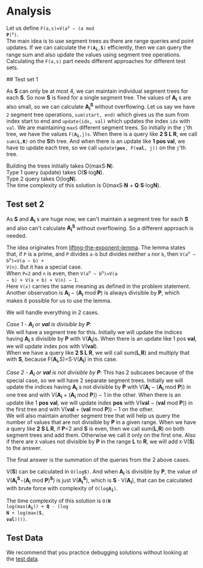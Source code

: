 # Analysis

Let us define <code>F(a,s)=V(a<sup>s</sup> − (a mod **P**)<sup>s</sup>)</code>.<br>
The main idea is to use segment trees as there are range queries and point updates. If we can calculate the <code>F(**A<sub>i</sub>**,**S**)</code> efficiently, then we can query the range sum and also update the values using segment tree operations. Calculating the `F(a,s)` part needs different approaches for different test sets.

## Test set 1

As **S** can only be at most 4, we can maintain individual segment trees for each **S**. So now **S** is fixed for a single segment tree. The values of **A<sub>i</sub>** s are also small, so we can calculate **A<sub>i</sub>**<sup>**S**</sup> without overflowing. Let us say we have `2` segment tree operations, `sum(start, end)` which gives us the sum from index start to end and `update(idx, val)` which updates the index `idx` with `val`. We are maintaining `maxS` different segment trees. So initially in the `j`'th tree, we have the values <code>F(**A<sub>i</sub>**,j)s</code>. When there is a query like **2 S L R**, we call <code>sum(**L**,**R**)</code> on the **S**th tree. And when there is an update like **1 pos val**, we have to update each tree, so we call <code>update(**pos**, F(**val**, j))</code> on the `j`'th tree.

Building the trees initially takes O(maxS⋅**N**).<br>
Type 1 query (update) takes O(**S**⋅log**N**).<br>
Type 2 query takes O(log**N**).<br>
The time complexity of this solution is O(maxS⋅**N** + **Q**⋅**S**⋅log**N**).

## Test set 2

As **S** and **A<sub>i</sub>** s are huge now, we can't maintain a segment tree for each **S** and also can't calculate **A<sub>i</sub>**<sup>**S**</sup> without overflowing. So a different approach is needed.

The idea originates from [lifting-the-exponent-lemma](https://en.wikipedia.org/wiki/Lifting-the-exponent_lemma). The lemma states that, if `P` is a prime, and `P` divides `a-b` but divides neither `a` nor `b`, then <code>V(a<sup>n</sup> − b<sup>n</sup>)=V(a − b) + V(n)</code>. But it has a special case.<br>
When `P=2` and `n` is even, then <code>V(a<sup>n</sup> − b<sup>n</sup>)=V(a − b) + V(a + b) + V(n) − 1</code>.<br>
Here `V(x)` carries the same meaning as defined in the problem statement.<br>
Another observation is **A<sub>i</sub>** − (**A<sub>i</sub>** mod **P**) is always divisible by **P**, which makes it possible for us to use the lemma.

We will handle everything in 2 cases.

_Case 1 - **A<sub>i</sub>** or **val** is divisible by **P**_:<br>
We will have a segment tree for this. Initially we will update the indices having **A<sub>i</sub>** s divisible by **P** with V(**A<sub>i</sub>**)s. When there is an update like 1 pos **val**, we will update index pos with V(**val**).<br>
When we have a query like **2 S L R**, we will call sum(**L**,**R**) and multiply that with **S**, because F(**A<sub>i</sub>**,S)=S⋅V(**A<sub>i</sub>**) in this case.

_Case 2 - **A<sub>i</sub>** or **val** is not divisible by **P**_:
This has 2 subcases because of the special case, so we will have 2 separate segment trees. Initially we will update the indices having **A<sub>i</sub>** s not divisible by **P** with V(**A<sub>i</sub>** − (**A<sub>i</sub>** mod **P**)) in one tree and with V(**A<sub>i</sub>** + (**A<sub>i</sub>** mod **P**)) − 1 in the other. When there is an update like 1 **pos** **val**, we will update index **pos** with V(**val** − (**val** mod **P**)) in the first tree and with V(**val** + (**val** mod **P**)) − 1 on the other.<br>
We will also maintain another segment tree that will help us query the number of values that are not divisible by **P** in a given range.
When we have a query like **2 S L R**, if **P**=2 and **S** is even, then we call sum(**L**,**R**) on both segment trees and add them. Otherwise we call it only on the first one. Also if there are `X` values not divisible by **P** in the range **L** to **R**, we will add `X`⋅V(**S**) to the answer.

The final answer is the summation of the queries from the 2 above cases.

V(**S**) can be calculated in <code>O(log**S**)</code>. And when **A<sub>i</sub>** is divisible by **P**, the value of V(**A<sub>i</sub>**<sup>**S**</sup>−(**A<sub>i</sub>** mod **P**)<sup>**S**</sup>) is just V(**A<sub>i</sub>**<sup>**S**</sup>), which is **S** ⋅ V(**A<sub>i</sub>**), that can be calculated with brute force with complexity of <code>O(log**A<sub>i</sub>**)</code>.

The time complexity of this solution is <code>O(**N** log(max(**A<sub>i</sub>**)) + **Q** ⋅ (log **N** + log(max(**S**, **val**))))</code>.

## Test Data

We recommend that you practice debugging solutions without looking at the [test data](https://codejam.googleapis.com/dashboard/get_file/AQj_6U1T5wunyEeYYnDC4eiP9HfLyicDtSS0qasjyH3hiqK1ZYOPEf28ndTPgjxGZgI/test_data.zip).
